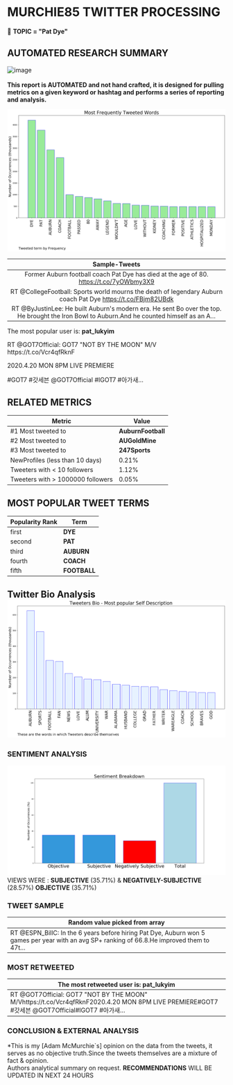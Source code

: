 # MURCHIE85 TWITTER PROCESSING 
&#x1F34E; **TOPIC = "Pat Dye"**

## AUTOMATED RESEARCH SUMMARY

![image](https://marketingplatform.google.com/about/static/images/gmp/analytics-smb-benefit.jpg)
<br></br>
<b> This report is AUTOMATED and not hand crafted, it is designed for pulling metrics on a given keyword or hashtag and performs a series of reporting and analysis.</b>



![image](TWEETS.png)



|                **Sample-Tweets**        |
| :-------------: |
| Former Auburn football coach Pat Dye has died at the age of 80. https://t.co/7yOWbmy3X9 |
| RT @CollegeFootball: Sports world mourns the death of legendary Auburn coach Pat Dye https://t.co/FBjm82UBdk |
| RT @ByJustinLee: He built Auburn's modern era. He sent Bo over the top. He brought the Iron Bowl to Auburn.And he counted himself as an A… |

The most popular user is: **pat_lukyim**
<div class="alert alert-block alert-danger"> RT @GOT7Official: GOT7 "NOT BY THE MOON" M/V
https://t.co/Vcr4qfRknF

2020.4.20 MON 8PM LIVE PREMIERE

#GOT7 #갓세븐 @GOT7Official
#IGOT7 #아가새…</div>

## RELATED METRICS<br>
| Metric | Value |
| ------------- | ------------- |
| #1 Most tweeted to  | **AuburnFootball** |
| #2 Most tweeted to  | **AUGoldMine** |
| #3 Most tweeted to  | **247Sports** |
| NewProfiles (less than 10 days) | 0.21%  |
| Tweeters with < 10 followers  | 1.12%|
| Tweeters with > 1000000 followers  | 0.05%  |



## MOST POPULAR TWEET TERMS 


| Popularity Rank  | Term |
| ------------- | ------------- |
| first  | **DYE**  |
| second  | **PAT**  |
| third  | **AUBURN** |
| fourth  | **COACH**  |
| fifth  | **FOOTBALL**  |


## Twitter Bio Analysis![image](BIO.png)
### SENTIMENT ANALYSIS
![image](sentiment.png)
VIEWS WERE : **SUBJECTIVE**  (35.71%) & **NEGATIVELY-SUBJECTIVE** (28.57%) **OBJECTIVE** (35.71%)

### TWEET SAMPLE 
| Random value picked from array |
| ------------- |
|RT @ESPN_BillC: In the 6 years before hiring Pat Dye, Auburn won 5 games per year with an avg SP+ ranking of 66.8.He improved them to 47t… |

### MOST RETWEETED 

| The most retweeted user is: **pat_lukyim**  |
| ------------- |
| RT @GOT7Official: GOT7 "NOT BY THE MOON" M/Vhttps://t.co/Vcr4qfRknF2020.4.20 MON 8PM LIVE PREMIERE#GOT7 #갓세븐 @GOT7Official#IGOT7 #아가새… |

### CONCLUSION & EXTERNAL ANALYSIS

*This is my [Adam McMurchie`s] opinion on the data from the tweets, it serves as no objective truth.Since the tweets themselves are a mixture of fact & opinion.<br>
Authors analytical summary on request.
**RECOMMENDATIONS** WILL BE UPDATED IN NEXT  24 HOURS <br>